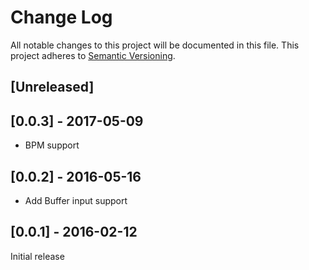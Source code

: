 # Change Log
All notable changes to this project will be documented in this file.
This project adheres to [Semantic Versioning](http://semver.org/).

## [Unreleased]

## [0.0.3] - 2017-05-09
- BPM support

## [0.0.2] - 2016-05-16
- Add Buffer input support

## [0.0.1] - 2016-02-12
Initial release
